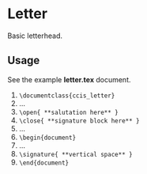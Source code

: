 Letter
======
Basic letterhead.

## Usage
See the example **letter.tex** document.

1. `\documentclass{ccis_letter}`
2. ...
3. `\open{ **salutation here** }`
4. `\close{ **signature block here** }`
5. ...
6. `\begin{document}`
7. ...
8. `\signature{ **vertical space** }`
9. `\end{document}`
